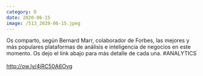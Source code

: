 ```yaml
--- 
category: D 
date: 2020-06-15 
image: /513_2020-06-15.jpeg 
--- 
```


Os comparto, según Bernard Marr, colaborador de Forbes,  las mejores y más populares plataformas de análisis e inteligencia de negocios en este momento. Os dejo el link abajo para más detalle de cada una. #ANALYTICS <br><br>http://ow.ly/4jRC50A6Ovg